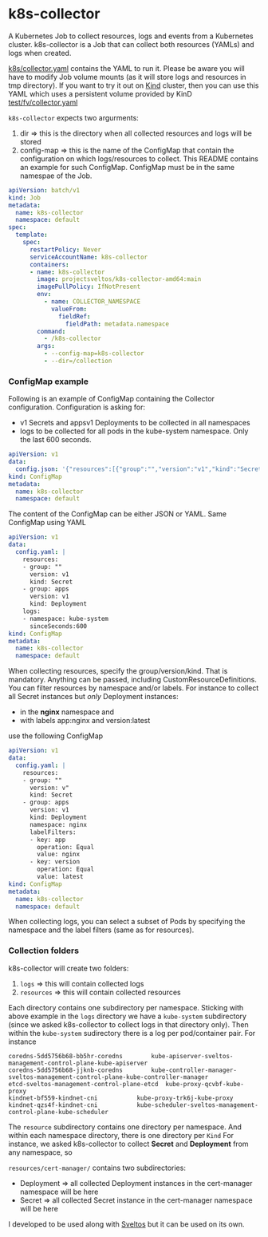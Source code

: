 # k8s-collector
A Kubernetes Job to collect resources, logs and events from a Kubernetes cluster.
k8s-collector is a Job that can collect both resources (YAMLs) and logs when created.

[k8s/collector.yaml](https://raw.githubusercontent.com/gianlucam76/k8s_collector/main/k8s/collector.yaml) contains the YAML to run it. Please be aware you will have to modify Job volume mounts (as it will store logs and resources in tmp directory).
If you want to try it out on [Kind](https://kind.sigs.k8s.io) cluster, then you can use this YAML which uses a persistent volume provided by KinD 
[test/fv/collector.yaml](https://raw.githubusercontent.com/gianlucam76/k8s_collector/main/test/fv/collector.yaml)

```k8s-collector``` expects two argurments:

1. dir => this is the directory when all collected resources and logs will be stored 
2. config-map => this is the name of the ConfigMap that contain the configuration on which logs/resources to collect. This README contains an example for such ConfigMap. ConfigMap must be in the same namespae of the Job.

```yaml
apiVersion: batch/v1
kind: Job
metadata:
  name: k8s-collector
  namespace: default
spec:
  template:
    spec:
      restartPolicy: Never
      serviceAccountName: k8s-collector
      containers:
      - name: k8s-collector
        image: projectsveltos/k8s-collector-amd64:main
        imagePullPolicy: IfNotPresent
        env:
          - name: COLLECTOR_NAMESPACE
            valueFrom:
              fieldRef:
                fieldPath: metadata.namespace
        command:
          - /k8s-collector
        args:
          - --config-map=k8s-collector
          - --dir=/collection
```

### ConfigMap example
Following is an example of ConfigMap containing the Collector configuration.
Configuration is asking for:

- v1 Secrets and appsv1 Deployments to be collected in all namespaces
- logs to be collected for all pods in the kube-system namespace. Only the last 600 seconds.

```yaml
apiVersion: v1
data:
  config.json: '{"resources":[{"group":"","version":"v1","kind":"Secret"},{"group":"apps","version":"v1","kind":"Deployment"}],"logs":[{"namespace":"kube-system","sinceSeconds":600}]}'
kind: ConfigMap
metadata:
  name: k8s-collector
  namespace: default
```

The content of the ConfigMap can be either JSON or YAML. Same ConfigMap using YAML

```yaml
apiVersion: v1
data:
  config.yaml: |
    resources:
    - group: ""
      version: v1
      kind: Secret
    - group: apps
      version: v1
      kind: Deployment
    logs:
    - namespace: kube-system
      sinceSeconds:600
kind: ConfigMap
metadata:
  name: k8s-collector
  namespace: default
```

When collecting resources, specify the group/version/kind. That is mandatory. Anything can be passed, including CustomResourceDefinitions.
You can filter resources by namespace and/or labels.
For instance to collect all Secret instances but *only* Deployment instances:

- in the __nginx__ namespace and
- with labels app:nginx and version:latest

use the following ConfigMap

```yaml
apiVersion: v1
data:
  config.yaml: |
    resources:
    - group: ""
      version: v"
      kind: Secret
    - group: apps
      version: v1
      kind: Deployment
      namespace: nginx
      labelFilters:
      - key: app
        operation: Equal
        value: nginx
      - key: version
        operation: Equal
        value: latest
kind: ConfigMap
metadata:
  name: k8s-collector
  namespace: default
```

When collecting logs, you can select a subset of Pods by specifying the namespace and the label filters (same as for resources).

### Collection folders
k8s-collector will create two folders:

1. ```logs``` => this will contain collected logs
2. ```resources``` => this will contain collected resources

Each directory contains one subdirectory per namespace. Sticking with above example in the ```logs``` directory we have a ```kube-system``` subdirectory (since we asked k8s-collector to collect logs in that directory only).
Then within the ```kube-system``` sudirectory there is a log per pod/container pair.
For instance

```
coredns-5dd5756b68-bb5hr-coredns	    kube-apiserver-sveltos-management-control-plane-kube-apiserver
coredns-5dd5756b68-jjknb-coredns	    kube-controller-manager-sveltos-management-control-plane-kube-controller-manager
etcd-sveltos-management-control-plane-etcd  kube-proxy-qcvbf-kube-proxy
kindnet-bf559-kindnet-cni		    kube-proxy-trk6j-kube-proxy
kindnet-qzs4f-kindnet-cni		    kube-scheduler-sveltos-management-control-plane-kube-scheduler
```

The ```resource``` subdirectory contains one directory per namespace. And within each namespace directory, there is one directory per ```Kind```
For instance, we asked k8s-collector to collect __Secret__ and __Deployment__ from any namespace, so 

```resources/cert-manager/``` contains two subdirectories:
- Deployment => all collected Deployment instances in the cert-manager namespace will be here
- Secret => all collected Secret instance in the cert-manager namespace will be here

I developed to be used along with [Sveltos](https://github.com/projectsveltos) but it can be used on its own.
